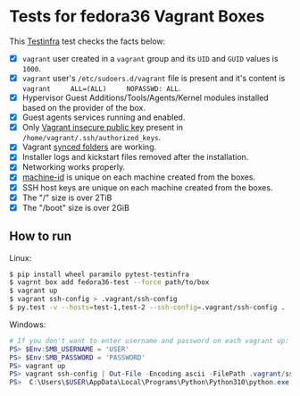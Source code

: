# Tests for fedora36 Vagrant Boxes

This [Testinfra](https://testinfra.readthedocs.io/) test checks the facts below:

- [x] `vagrant` user created in a `vagrant` group and its `UID` and `GUID` values is `1000`.
- [x] `vagrant` user's `/etc/sudoers.d/vagrant` file is present and it's content is `vagrant     ALL=(ALL)     NOPASSWD: ALL`.
- [x] Hypervisor Guest Additions/Tools/Agents/Kernel modules installed based on the provider of the box.
- [x] Guest agents services running and enabled.
- [x] Only [Vagrant insecure public key](https://github.com/hashicorp/vagrant/tree/main/keys) present in `/home/vagrant/.ssh/authorized_keys`.
- [x] Vagrant [synced folders](https://www.vagrantup.com/docs/synced-folders) are working.
- [x] Installer logs and kickstart files removed after the installation.
- [x] Networking works properly.
- [x] [machine-id](https://www.freedesktop.org/software/systemd/man/machine-id.html) is unique on each machine created from the boxes.
- [x] SSH host keys are unique on each machine created from the boxes.
- [x] The "/" size is over 2TiB
- [x] The "/boot" size is over 2GiB

## How to run

Linux:

```sh
$ pip install wheel paramilo pytest-testinfra
$ vagrnt box add fedora36-test --force path/to/box
$ vagrant up
$ vagrant ssh-config > .vagrant/ssh-config
$ py.test -v --hosts=test-1,test-2 --ssh-config=.vagrant/ssh-config .
```
Windows:

```powershell
# If you don't want to enter username and password on each vagrant up:
PS> $Env:SMB_USERNAME = 'USER'
PS> $Env:SMB_PASSWORD = 'PASSWORD'
PS> vagrant up
PS> vagrant ssh-config | Out-File -Encoding ascii -FilePath .vagrant/ssh-config
PS>  C:\Users\$USER\AppData\Local\Programs\Python\Python310\python.exe -m py.test -v --hosts=fedora36-test-1,fedora36-test-2 --ssh-config=.vagrant/ssh-config ../test_vagrant.py 
```